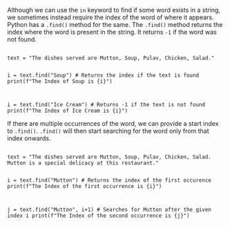 Although we can use the `in` keyword to find if some word exists in a string, we sometimes instead require the index of the word of where it appears. Python has a `.find()` method for the same. The `.find()` method returns the index where the word is present in the string. It returns `-1` if the word was not found.

<Editor lang="python">
<code>
text = "The dishes served are Mutton, Soup, Pulav, Chicken, Salad."

i = text.find("Soup") # Returns the index if the text is found
print(f"The Index of Soup is {i}")

i = text.find("Ice Cream") # Returns -1 if the text is not found
print(f"The Index of Ice Cream is {i}")
</code>
</Editor>

If there are multiple occurrences of the word, we can provide a start index to `.find()`. `.find()` will then start searching for the word only from that index onwards.

<Editor lang="python">
<code>
text = "The dishes served are Mutton, Soup, Pulav, Chicken, Salad. Mutton is a special delicacy at this restaurant."

i = text.find("Mutton") # Returns the index of the first occurence
print(f"The Index of the first occurrence is {i}")

j = text.find("Mutton", i+1) # Searches for Mutton after the given index i
print(f"The Index of the second occurrence is {j}")
</code>
</Editor>